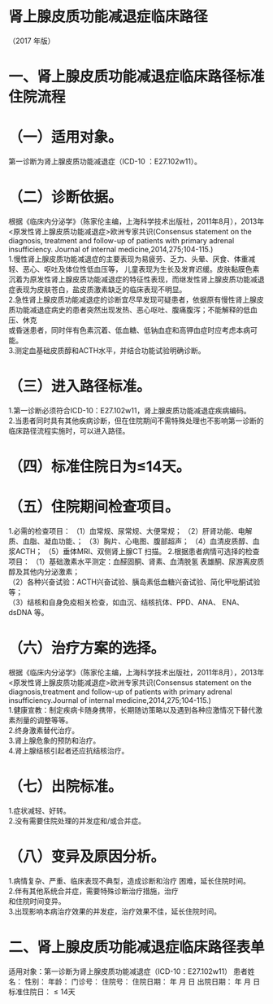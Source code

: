 # 肾上腺皮质功能减退症临床路径  
（2017 年版）  
# 一、肾上腺皮质功能减退症临床路径标准住院流程  
# （一）适用对象。  
第一诊断为肾上腺皮质功能减退症（ICD-10 ：E27.102w11）。  
# （二）诊断依据。  
根据《临床内分泌学》（陈家伦主编，上海科学技术出版社，2011年8月），2013年<原发性肾上腺皮质功能减退症>欧洲专家共识(Consensus statement on the diagnosis,  treatment and follow-up of patients with primary  adrenal  insufficiency.  Journal  of  internal  medicine,2014,275;104-115.)  
1.慢性肾上腺皮质功能减退症的主要表现为易疲劳、乏力、头晕、厌食、体重减轻、恶心、呕吐及体位性低血压等， 儿童表现为生长及发育迟缓。皮肤黏膜色素沉着为原发性肾上腺皮质功能减退症的特征性表现，而继发性肾上腺皮质功能减退症表现为皮肤苍白，盐皮质激素缺乏的临床表现不明显。  
2.急性肾上腺皮质功能减退症的诊断宜尽早发现可疑患者，依据原有慢性肾上腺皮质功能减退症病史的患者突然出现发热、恶心呕吐、腹痛腹泻；不能解释的低血压、休克  
或昏迷患者，同时伴有色素沉着、低血糖、低钠血症和高钾血症时应考虑本病可能。  
3.测定血基础皮质醇和ACTH水平，并结合功能试验明确诊断。  
# （三）进入路径标准。  
1.第一诊断必须符合ICD-10：E27.102w11，肾上腺皮质功能减退症疾病编码。  
2.当患者同时具有其他疾病诊断，但在住院期间不需特殊处理也不影响第一诊断的临床路径流程实施时，可以进入路径。  
# （四）标准住院日为≤14天。  
# （五）住院期间检查项目。  
1.必需的检查项目： （1）血常规、尿常规、大便常规； （2）肝肾功能、电解质、血脂、凝血功能、； （3）胸片、心电图、腹部超声； （4）血清皮质醇、血浆ACTH； （5）垂体MRI、双侧肾上腺CT 扫描。 2.根据患者病情可选择的检查项目： （1）基础激素水平测定：血醛固酮、肾素、血清脱氢 表雄酮、尿游离皮质醇及其他内分泌激素；  
（2）各种兴奋试验：ACTH兴奋试验、胰岛素低血糖兴奋试验、简化甲吡酮试验等；  
（3）结核和自身免疫相关检查，如血沉、结核抗体、PPD、ANA、 ENA、 dsDNA 等。  
# （六）治疗方案的选择。  
根据《临床内分泌学》（陈家伦主编，上海科学技术出版社，2011年8月），2013年<原发性肾上腺皮质功能减退症>欧洲专家共识(Consensus statement on the  diagnosis,treatment and follow-up of patients with  primary adrenal insufficiency.Journal of internal  medicine,2014,275;104-115.)  
1.健康宣教：制定疾病卡随身携带，长期随访策略以及遇到各种应激情况下替代激素剂量的调整等等。  
2.终身激素替代治疗。  
3.肾上腺危象的预防和治疗。  
4.肾上腺结核引起者还应抗结核治疗。  
# （七）出院标准。  
1.症状减轻、好转。  
2.没有需要住院处理的并发症和/或合并症。  
# （八）变异及原因分析。  
1.病情复杂、严重、临床表现不典型，造成诊断和治疗 困难，延长住院时间。  
2.伴有其他系统合并症，需要特殊诊断治疗措施，治疗  
和住院时间变异。  
3.出现影响本病治疗效果的并发症，治疗效果不佳，延长住院时间。  
# 二、肾上腺皮质功能减退症临床路径表单  
适用对象：第一诊断为肾上腺皮质功能减退症（ICD-10：E27.102w11）   患者姓名：         性别：    年龄：    门诊号：        住院号：        住院日期：    年  月  日    出院日期：    年  月  日   标准住院日：${\leqslant}14$天  
